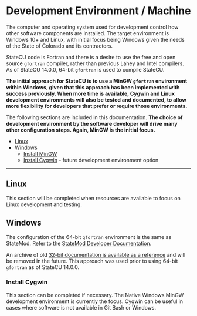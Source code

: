 # Development Environment / Machine

The computer and operating system used for development control how other software components are installed.
The target environment is Windows 10+ and Linux, with initial focus being Windows given the
needs of the State of Colorado and its contractors.

StateCU code is Fortran and there is a desire to use the free and open source `gfortran` compiler,
rather than previous Lahey and Intel compilers.
As of StateCU 14.0.0, 64-bit `gfortran` is used to compile StateCU.

**The initial approach for StateCU is to use a MinGW `gfortran` environment within Windows,
given that this approach has been implemented with success previously.
When more time is available, Cygwin and Linux development environments will also be tested and documented,
to allow more flexibility for developers that prefer or require those environments.**

The following sections are included in this documentation.
**The choice of development environment by the software developer will drive many other configuration steps.
Again, MinGW is the initial focus.**

* [Linux](#linux)
* [Windows](#windows)
	+ [Install MinGW](#install-mingw)
	+ [Install Cygwin](#install-cygwin) - future development environment option

--------------------

## Linux

This section will be completed when resources are available to focus on Linux development and testing.

## Windows

The configuration of the 64-bit `gfortran` environment is the same as StateMod.
Refer to the [StateMod Developer Documentation](https://opencdss.state.co.us/statemod/latest/doc-dev/dev-env/machine/).

An archive of old [32-bit documentation is available as a reference](machine-32bit.md)
and will be removed in the future.
This approach was used prior to using 64-bit `gfortran` as of StateCU 14.0.0.

### Install Cygwin

This section can be completed if necessary.  The Native Windows MinGW development environment is currently the focus.
Cygwin can be useful in cases where software is not available in Git Bash or Windows.
